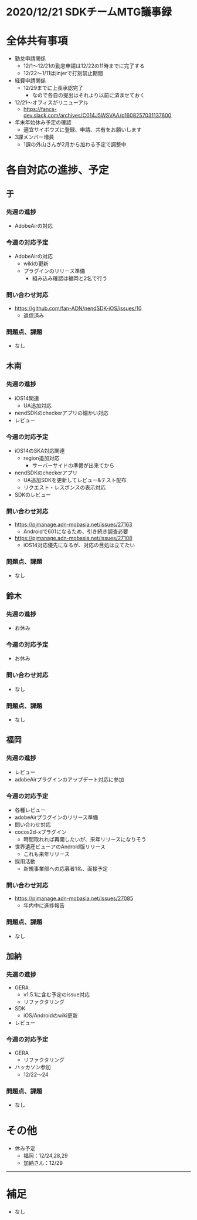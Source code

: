 # 2020/12/21 SDKチームMTG議事録

# 全体共有事項
- 勤怠申請関係
  - 12/1～12/21の勤怠申請は12/22の11時までに完了する
  - 12/22～1/11はjinjerで打刻禁止期間
- 経費申請関係
  - 12/29までに上長承認完了
    - なので各自の提出はそれより以前に済ませておく
- 12/21〜オフィスがリニューアル
  - https://fancs-dev.slack.com/archives/C014J5WSVAA/p1608257031137600
- 年末年始休み予定の確認
  - 適宜サイボウズに登録、申請、共有をお願いします
- 3課メンバー増員
  - 1課の外山さんが2月から加わる予定で調整中


# 各自対応の進捗、予定
## 于
### 先週の進捗
- AdobeAirの対応

### 今週の対応予定
- AdobeAirの対応
  - wikiの更新
  - プラグインのリリース準備
    - 組み込み確認は福岡と2名で行う

### 問い合わせ対応
- https://github.com/fan-ADN/nendSDK-iOS/issues/10
  - 返信済み

### 問題点、課題
- なし

## 木南
### 先週の進捗
- iOS14関連
  - UA追加対応
- nendSDKのcheckerアプリの細かい対応
- レビュー

### 今週の対応予定
- iOS14のSKA対応関連
  - region追加対応
    - サーバーサイドの準備が出来てから
- nendSDKのcheckerアプリ
  - UA追加SDKを更新してレビュー&テスト配布
  - リクエスト・レスポンスの表示対応
- SDKのレビュー

### 問い合わせ対応
- https://pjmanage.adn-mobasia.net/issues/27163
  - Androidで601になるため、引き続き調査必要
- https://pjmanage.adn-mobasia.net/issues/27108
  - iOS14対応優先になるが、対応の目処は立てたい

### 問題点、課題
- なし

## 鈴木
### 先週の進捗
- お休み

### 今週の対応予定
- お休み

### 問い合わせ対応
- なし

### 問題点、課題
- なし

## 福岡
### 先週の進捗
- レビュー
- adobeAirプラグインのアップデート対応に参加

### 今週の対応予定
- 各種レビュー
- adobeAirプラグインのリリース準備
- 問い合わせ対応
- cocos2d-xプラグイン
  - 時間取れれば再開したいが、来年リリースになりそう
- 世界遺産ビューアのAndroid版リリース
  - これも来年リリース
- 採用活動
  - 新規事業部への応募者1名、面接予定

### 問い合わせ対応
- https://pjmanage.adn-mobasia.net/issues/27085
  - 年内中に進捗報告

### 問題点、課題
- なし

## 加納
### 先週の進捗
- GERA
  - v1.5.1に含む予定のissue対応
  - リファクタリング
- SDK
  - iOS/Androidのwiki更新
- レビュー

### 今週の対応予定
- GERA
  - リファクタリング
- ハッカソン参加
  - 12/22〜24

### 問題点、課題
- なし

# その他
- 休み予定
  - 福岡：12/24,28,29
  - 加納さん：12/29

----

# 補足
- なし
